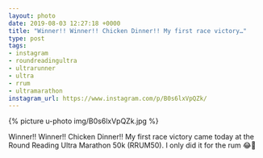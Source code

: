 ```yaml
---
layout: photo
date: 2019-08-03 12:27:18 +0000
title: "Winner!! Winner!! Chicken Dinner!! My first race victory…"
type: post
tags:
- instagram
- roundreadingultra
- ultrarunner
- ultra
- rrum
- ultramarathon
instagram_url: https://www.instagram.com/p/B0s6lxVpQZk/
---
```


{% picture u-photo img/B0s6lxVpQZk.jpg %}

Winner!! Winner!! Chicken Dinner!! My first race victory came today at the Round Reading Ultra Marathon 50k (RRUM50). I only did it for the rum 😂🤣
